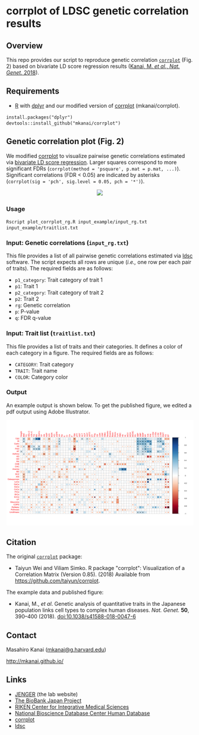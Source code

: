 # corrplot of LDSC genetic correlation results

## Overview

This repo provides our script to reproduce genetic correlation [`corrplot`](https://github.com/taiyun/corrplot) (Fig. 2) based on bivariate LD score regression results ([Kanai, M. *et al*., *Nat. Genet.* 2018](http://dx.doi.org/10.1038/s41588-018-0047-6)).


## Requirements

* [R](https://www.r-project.org/) with [dplyr](https://github.com/tidyverse/dplyr) and our modified version of [corrplot](https://github.com/mkanai/corrplot) (mkanai/corrplot).

```{r}
install.packages("dplyr")
devtools::install_github("mkanai/corrplot")
```


## Genetic correlation plot (Fig. 2)
We modified [corrplot](https://github.com/taiyun/corrplot) to visualize pairwise genetic correlations estimated via [bivariate LD score regression](https://www.nature.com/articles/ng.3406). Larger squares correspond to more significant FDRs (`corrplot(method = 'psquare', p.mat = p.mat, ...)`). Significant correlations (FDR < 0.05) are indicated by asterisks (`corrplot(sig = 'pch', sig.level = 0.05, pch = '*')`).

<p align="center"><img src="http://mkanai.github.io/img/Kanai2018_Fig2.svg" width="640px"></p>

### Usage
```{sh}
Rscript plot_corrplot_rg.R input_example/input_rg.txt input_example/traitlist.txt
```

### Input: Genetic correlations (`input_rg.txt`)

This file provides a list of all pairwise genetic correlations estimated via [ldsc](https://github.com/bulik/ldsc) software. The script expects all rows are unique (*i.e.,* one row per each pair of traits). The required fields are as follows:

* `p1_category`: Trait category of trait 1
* `p1`: Trait 1
* `p2_category`: Trait category of trait 2
* `p2`: Trait 2
* `rg`: Genetic correlation
* `p`: P-value
* `q`: FDR q-value


### Input: Trait list (`traitlist.txt`)

This file provides a list of traits and their categories. It defines a color of each category in a figure. The required fields are as follows:

* `CATEGORY`: Trait category
* `TRAIT`: Trait name
* `COLOR`: Category color


### Output
An example output is shown below. To get the published figure, we edited a pdf output using Adobe Illustrator.
<p align="center"><img src="output/corrplot_rg_disease.png" width="640px"></p>

## Citation
The original [`corrplot`](https://github.com/taiyun/corrplot) package:

* Taiyun Wei and Viliam Simko. R package "corrplot": Visualization of a Correlation Matrix (Version 0.85). (2018) Available from https://github.com/taiyun/corrplot.

The example data and published figure:

* Kanai, M., *et al*. Genetic analysis of quantitative traits in the Japanese population links cell types to complex human diseases. *Nat. Genet.* **50**, 390–400 (2018). [doi:10.1038/s41588-018-0047-6](http://dx.doi.org/10.1038/s41588-018-0047-6)

## Contact
Masahiro Kanai (mkanai@g.harvard.edu)

http://mkanai.github.io/

## Links
* [JENGER](http://jenger.riken.jp/en/) (the lab website)
* [The BioBank Japan Project](https://biobankjp.org/english/index.html)
* [RIKEN Center for Integrative Medical Sciences](http://www.ims.riken.jp/english/)
* [National Bioscience Database Center Human Database](https://humandbs.biosciencedbc.jp/en/)
* [corrplot](https://github.com/taiyun/corrplot)
* [ldsc](https://github.com/bulik/ldsc)
